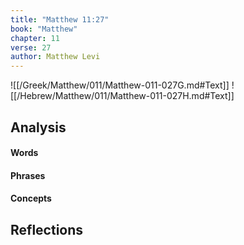 ```yaml
---
title: "Matthew 11:27"
book: "Matthew"
chapter: 11
verse: 27
author: Matthew Levi
---
```

![[/Greek/Matthew/011/Matthew-011-027G.md#Text]]
![[/Hebrew/Matthew/011/Matthew-011-027H.md#Text]]

## Analysis

#### Words

#### Phrases

#### Concepts

## Reflections
